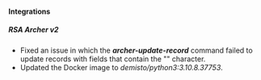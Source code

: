 
#### Integrations
##### RSA Archer v2
- Fixed an issue in which the ***archer-update-record*** command failed to update records with fields that contain the "\" character.
- Updated the Docker image to *demisto/python3:3.10.8.37753*.
